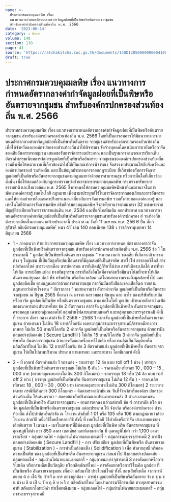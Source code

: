 ```yaml
---
name: >-
  ประกาศกรมควบคุมมลพิษ เรื่อง
  แนวทางการกำหนดอัตรากลางค่ากำจัดมูลฝอยที่เป็นพิษหรืออันตรายจากชุมชน
  สำหรับองค์กรปกครองส่วนท้องถิ่น พ.ศ. 2566
date: '2023-06-14'
category: ง พิเศษ
volume: 140
section: 138
page: 41
source: 'https://ratchakitcha.soc.go.th/documents/140D138S0000000004100.pdf'
draft: true
---
```


# ประกาศกรมควบคุมมลพิษ เรื่อง แนวทางการกำหนดอัตรากลางค่ากำจัดมูลฝอยที่เป็นพิษหรืออันตรายจากชุมชน สำหรับองค์กรปกครองส่วนท้องถิ่น พ.ศ. 2566

ประกาศกรมควบคุมมลพิษ เรื่อง แนวทางการกาหนดอัตรากลางค่ากำจัดมูลฝอยที่เป็นพิษหรืออันตรายจากชุมชน สำหรับองค์กรปกครองส่วนท้องถิ่น พ.ศ. 2566 โดยที่เป็นการสมควรให้มีแนวทางการกาหนดอัตรากลางค่ากาจัดมูลฝอยที่เป็นพิษหรืออันตราย จากชุมชนสำหรับองค์กรปกครองส่วนท้องถิ่น เพื่อให้จังหวัดและองค์กรปกครองส่วนท้องถิ่นนำไปพิจารณา จัดจ้างบุคคลใดดาเนินการบาบัดหรือกาจัดของเสียอันตรายจากชุมชน เสนอขอรับการจัดสรรงบประมาณ และเป็นฐานการคานวณการเรียกเก็บอัตราค่าธรรมเนียมการจัดการมูลฝอยที่เป็นพิษหรืออันตราย จากชุมชนขององค์กรปกครองส่วนท้องถิ่น รวมถึงเพื่อให้หน่วยงานที่เกี่ยวข้องนำไปใช้เป็นเกณฑ์การพิจารณา จัดสรรงบประมาณให้กับจังหวัดและองค์กรปกครองส่ วนท้องถิ่น และเป็นข้อมูลประกอบการออกกฎระเบียบ ที่เกี่ยวข้องกับการจัดการมูลฝอยที่เป็นพิษหรืออันตรายจากชุมชนตามกฎหมายว่าด้วยการสาธารณสุข หรือการอื่นใดที่เกี่ยวข้อง ดังนั้น เพื่อให้สอดคล้องกับกฎกระทรวงแบ่งส่วนราชการกรมควบคุมมลพิษ กระทรวงทรัพยากร ธรรมชาติ และสิ่งแวดล้อม พ.ศ. 2565 ซึ่งกาหนดให้กรมควบคุมมลพิษมีหน้าที่และอานาจในการ พัฒนาองค์ความรู้ เทคโนโลยี กฎหมาย เพื่อนามาประยุกต์ใช้ในการจัดการกากของเสียและสารอันตราย และให้ความช่วยเหลือและคาปรึกษาแนะนาเกี่ยวกับการจัดการมลพิษ รวมทั้งถ่ายทอดองค์ความรู้ และเทคโนโลยีด้านการจัดการมลพิษ อธิบดีกรมควบคุมมลพิษ จึงอาศัยอานาจตามมาตรา 32 แห่งพระราชบัญญัติระเบียบบริหารราชการแผ่นดิน พ.ศ. 2534 และที่แก้ไขเพิ่มเติม ออกประกาศ แนวทางการกาหนดอัตรากลางค่ากาจัดมูลฝอยที่เป็นพิษหรืออันตรายจากชุมชนสาหรับองค์กรปกครอง ส่ วนท้องถิ่น ดังรายละเอียดในภาคผนวกท้ายประกาศนี้ ประกาศ ณ วันที่ 11 เมษายน พ.ศ. 256 6 ปิ่น สักก์ สุรัสวดี อธิบดีกรมควบคุมมลพิษ ้ หนา 41 ่ เลม 140 ตอนพิเศษ 138 ง ราชกิจจานุเบกษา 14 มิถุนายน 2566

- 1 - ภาคผนวก ท้ายประกาศกรมควบคุมมลพิษ เรื่อง แนวทางการกาหนด อัตรากลางค่ากำจัด มูลฝอยที่เป็นพิษหรืออันตรายจากชุมชน สำหรับองค์กรปกครองส่วนท้องถิ่น พ.ศ. 2566 ข้อ 1 ในประกาศนี้ “ มูลฝอยที่เป็นพิษหรืออันตรายจากชุมชน ” หมายความว่า ของเสีย ที่เกิดจากกิจกรรมต่าง ๆ ในชุมชน ที่เป็นวัตถุหรือปนเปื้อนสารที่มีคุณสมบัติเป็นสารพิษ สารไวไฟ สารออกซิไดซ์ สารเปอร์ออกไซด์ สารระคายเคือง สารกัดกร่อน สารที่เกิดปฏิกิริยาได้ง่าย สารที่เกิดระเบิดได้ สารที่ทาให้เกิด การเปลี่ยนแปลง ทางพันธุกรรม สารหรือสิ่งอื่นใดที่อาจก่อหรือมีแนวโน้มที่จะทาให้เกิดอันตรายแก่บุคคล สัตว์ พืช ทรัพย์สิน หรือสิ่งแวดล้อม แต่ไม่หมายความรวมถึงมูลฝอยทั่วไป และ มูลฝอยติดเชื้อ ตามกฎหมายว่าด้วยการสาธารณสุข กากกัมมันตรังสีและของเสียอันต รายตามกฎหมายว่าด้วยโรงงาน “ อัตรากลาง ” หมายความว่า อัตราค่ากาจัด มูลฝอยที่เป็นพิษหรืออันตรายจากชุมชน ณ ปีฐาน 2565 ที่คานว ณ มาจาก ผลรวมของ ต้นทุน และ กาไร ของบริษัทรับบาบัดหรือกาจัด มูลฝอยที่เป็นพิษ หรืออันตรายจากชุมชน ตามเทคโนโลยี คูณกับ เป้าหมายอัตราเงินเฟ้อของธนาคารแห่งประเทศไทย ข้อ 2 อัตรากลาง ค่ากำจัด มูลฝอยที่เป็นพิษหรือ อันตรายจากชุมชน ครอบคลุม เฉพาะกลุ่มหลอดไฟ กลุ่มถ่านไฟฉายและแบตเตอรี่ และกลุ่มภาชนะบรรจุสารเคมี ดังนี้ ที่ รายการ อัตรา กลาง ค่ากำจัด ปี 2566 - 2568 1 ค่ากาจัด มูลฝอยที่เป็นพิษหรืออันตรายจากชุมชน ด้วยเตาเผา ไม่เกิน 18 บาท/กิโลกรัม เฉพาะกลุ่มภาชนะบรรจุสารเคมี/สารเคมีทางการเกษตร ไม่เกิน 50 บาท/กิโลกรัม 2 ค่ากาจัด มูลฝอยที่เป็นพิษหรืออันตรายจากชุมชน ด้วยการฝังกลบอย่างปลอดภัย ( Secure Landfill ) ไม่เกิน 15 บาท/กิโลกรัม 3 ค่ากาจัด มูลฝอยที่เป็นพิษหรือ อันตรายจากชุมชน ด้วยการคัดแยกหรือการรีไซเคิล หรือการผลิตเป็นวัตถุดิบหรือผลิตภัณฑ์ใหม่ ไม่เกิน 12 บาท/กิโลกรัม ข้อ 3 อัตราค่าขนส่ง มูลฝอยที่เป็นพิษหรือ อันตรายจากชุมชน ให้เป็นไปตามปริมาณ ประเภท ยานพาหนะ และระยะทาง โดยมีเกณฑ์ ดังนี้

- 2 - ที่ เกณฑ์ อัตราค่าขนส่ง 1 รถขนส่ง - รถบรรทุก 12 ล้อ แบบ roll off 1 พ่วง ( บรรทุก มูลฝอยที่เป็นพิษหรืออันตรายจากชุมชน ไม่เกิน 6 ตัน ) - ราคาเฉลี่ย เที่ยวละ 10 , 000 – 15 , 000 บาท (ครอบคลุมระยะทางไม่เกิน 300 กิโลเมตร) - รถบรรทุก 18 หรือ 24 ล้อ แบบ roll off 2 พ่วง ( บรรทุก มูลฝอยที่เป็นพิษหรือ อันตรายจากชุมชน ไม่เกิน 12 ตัน ) - ราคาเฉลี่ย เที่ยวละ 18 , 000 – 30 , 000 บาท (ครอบคลุมระยะทางไม่เกิน 300 กิโลเมตร) 2 ระยะทาง เฉพาะ กรณีที่เกินกว่า 300 กิโลเมตร - คิดตามราคาน้ามัน ณ วันที่จังหวัดหรือองค์กร ปกครองส่วนท้องถิ่น ให้เสนอราคา - สอดคล้องกับปริมาณและประเภทรถขนส่ง 3 ค่าแรงงานคนขน มูลฝอยที่เป็นพิษหรือ อันตรายจากชุมชน - ตามการตกลง แล้วแต่กรณี ข้อ 4 การบาบัด หรือ กาจัด มูลฝอยที่เป็นพิษหรืออันตรายจากชุมชน แต่ละประเภท ให้ จังหวัด หรือองค์กรปกครอง ส่วนท้องถิ่น ส่งไปบำบัดหรือกำจัด ณ โรงงาน ลำดับที่ 1 01 หรือ 105 หรือ 106 ตามกฎหมายว่าด้วยโรงงาน ด้วยวิธี หนึ่งวิธีใดหรือหลายวิธี ดังนี้ ที่ เทคโนโลยี วิธีบำบัดหรือกำจัด ประเภทของของเสียอันตราย 1 เตาเผา - เผาในเตาเผาที่มีห้องเผา มูลฝอยที่เป็นพิษ หรือ อันตรายจากชุมชน ที่อุณหภูมิไม่ต่า กว่า 850 องศา เซลเซียส และห้องเผาควัน ที่ อุณหภูมิไม่ต่ำ กว่า 1,100 องศาเซลเซียส - กลุ่มหลอดไฟ - กลุ่มถ่านไฟฉายและแบตเตอรี่ - กลุ่มภาชนะบรรจุสารเคมี 2 การฝังกลบอย่างปลอดภัย ( Secure Landfill ) - การ ปรับเสถียร มูลฝอยที่เป็นพิษหรือ อันตรายจากชุมชน ( Stabilization ) - การทำเป็นก้อนแข็ง ( Solidification ) เพื่อ ทำลายฤทธิ์ หรือลดความเป็นพิษ ของ มูลฝอยที่เป็นพิษหรือ อันตรายจากชุมชน ก่อนนำไป ฝังกลบอย่างปลอดภัย - กลุ่มหลอดไฟ - กลุ่มถ่านไฟฉายและแบตเตอรี่ - กลุ่มภาชนะบรรจุสารเคมี 3 การคัดแยกหรือการรีไซเคิล หรือการผลิตเป็นวัตถุดิบ หรือผลิตภัณฑ์ใหม่ - การคัดแยกหรือการรีไซเคิล มูลฝอย ที่เป็นพิษหรือ อันตรายจากชุมชน เพื่อนำ กลับมาใช้ ประโยชน์ใหม่ ทั้งนี้ ของเสียที่เหลือ จากการคั ดแยก ต้ อ งได้ รับ กำรจั ด การ อย่างถูกต้อง - การนำ มูลฝอยที่เป็นพิษหรืออันตราย จำ ก ชุ ม ช น มำ ผ ลิ ต เป็ น วั ต ถุ ดิ บ ห รื อ ผลิตภัณฑ์ใหม่ โดยผ่านกรรมวิธีการผลิต ทางอุตสาหกรรม อาทิ สกัดแยกโลหะมีค่า ทำเชื้อเพลิงผสม - กลุ่มหลอดไฟ - กลุ่มถ่านไฟฉายและแบตเตอรี่ - กลุ่มภาชนะบรรจุสารเคมี
